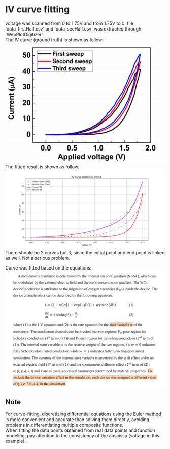 # IV curve fitting
voltage was scanned from 0 to 1.75V and from 1.75V to 0. file 'data_firstHalf.csv' and 'data_secHalf.csv' was extracted through 'WebPlotDigitizer'.   
The IV curve (ground truth) is shown as follow:  
<img src="https://github.com/ICscholar/curve_fit/blob/main/raw_fig.png" width="500px">  
The fitted result is shown as follow:  
<img src="https://github.com/ICscholar/curve_fit/blob/main/IV_fitted_curve.png" width="500px">  
There should be 2 curves but 3, since the initial point and end point is linked as well. Not a serious problem.

Curve was fitted based on the equations:  
<img src="https://github.com/ICscholar/curve_fit/blob/main/equations.png" width="900px">  

## Note
For curve-fitting, discretizing differential equations using the Euler method is more convenient and accurate than solving them directly, avoiding problems in differentiating multiple composite functions.  
When fitting the data points obtained from real data points and function modeling, pay attention to the consistency of the abscissa (voltage in this example).
